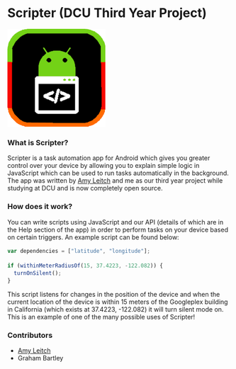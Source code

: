 # Scripter (DCU Third Year Project)

![Scripter logo](./code/Scripter/app/src/main/res/drawable/scripter_icon.png)

### What is Scripter?
Scripter is a task automation app for Android which gives you greater control over your device by allowing you to explain simple logic in JavaScript which can be used to run tasks automatically in the background. The app was written by [Amy Leitch]('https://github.com/amyleitch94') and me as our third year project while studying at DCU and is now completely open source.

### How does it work?
You can write scripts using JavaScript and our API (details of which are in the Help section of the app) in order to perform tasks on your device based on certain triggers. An example script can be found below:

```javascript
var dependencies = ["latitude", "longitude"];

if (withinMeterRadiusOf(15, 37.4223, -122.082)) {
  turnOnSilent();
}
```

This script listens for changes in the position of the device and when the current location of the device is within 15 meters of the Googleplex building in California (which exists at 37.4223, -122.082) it will turn silent mode on. This is an example of one of the many possible uses of Scripter!

### Contributors
* [Amy Leitch]('https://github.com/amyleitch94')
* Graham Bartley